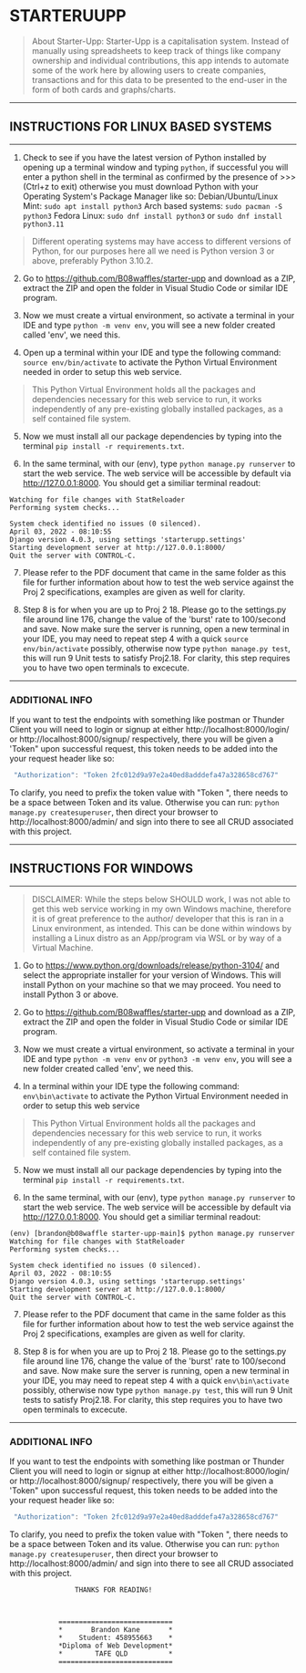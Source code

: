 # STARTERUUPP

> About Starter-Upp: Starter-Upp is a capitalisation system. Instead of manually using spreadsheets to keep track of things like company ownership and individual contributions, this app intends to automate some of the work here by allowing users to create companies, transactions and for this data to be presented to the end-user in the form of both cards and graphs/charts.
----------------
## INSTRUCTIONS FOR LINUX BASED SYSTEMS
---------------
1. Check to see if you have the latest version of Python installed by opening up a
terminal window and typing `python`, if successful you will enter a python shell in
the terminal as confirmed by the presence of >>> (Ctrl+z to exit) otherwise you must
download Python with your Operating System's Package Manager like so:
Debian/Ubuntu/Linux Mint:
`sudo apt install python3`
Arch based systems:
`sudo pacman -S python3`
Fedora Linux:
`sudo dnf install python3` or `sudo dnf install python3.11`

> Different operating systems may have access to different versions of Python, for our purposes here all we need is Python version 3 or above, preferably Python 3.10.2.

2. Go to https://github.com/B08waffles/starter-upp and download as a ZIP, extract the
ZIP and open the folder in Visual Studio Code or similar IDE program.

3. Now we must create a virtual environment, so activate a terminal in your IDE and type
`python -m venv env`, you will see a new folder created called 'env', we need this.

4. Open up a terminal within your IDE and type the following command:
`source env/bin/activate` to activate the Python Virtual Environment needed in order
to setup this web service.

> This Python Virtual Environment holds all the packages and dependencies necessary for this web service to run, it works independently of any pre-existing globally installed packages, as a self contained file system.

5. Now we must install all our package dependencies by typing into the terminal
`pip install -r requirements.txt`.

6. In the same terminal, with our (env), type `python manage.py runserver` to
start the web service. The web service will be accessible by default via
http://127.0.0.1:8000. You should get a similiar terminal readout:

```(env) [brandon@b08waffle starter-upp-main]$ python manage.py runserver
Watching for file changes with StatReloader
Performing system checks...

System check identified no issues (0 silenced).
April 03, 2022 - 08:10:55
Django version 4.0.3, using settings 'starterupp.settings'
Starting development server at http://127.0.0.1:8000/
Quit the server with CONTROL-C.
```
7. Please refer to the PDF document that came in the same folder as this file
for further information about how to test the web service against the Proj 2
specifications, examples are given as well for clarity.

8. Step 8 is for when you are up to Proj 2 18. Please go to the settings.py file
around line 176, change the value of the 'burst' rate to 100/second and save.
Now make sure the server is running, open a new terminal in your IDE, you may
need to repeat step 4 with a quick `source env/bin/activate` possibly, otherwise
now type `python manage.py test`, this will run 9 Unit tests to satisfy Proj2.18.
For clarity, this step requires you to have two open terminals to excecute.
-------------
### ADDITIONAL INFO

If you want to test the endpoints with something like postman or Thunder Client you
will need to login or signup at either http://localhost:8000/login/ or 
http://localhost:8000/signup/ respectively, there you will be given a 'Token" upon
successful request, this token needs to be added into the your request
header like so:
```js
 "Authorization": "Token 2fc012d9a97e2a40ed8adddefa47a328658cd767"
 ```
To clarify, you need to prefix the token value with "Token ", there needs to be a
space between Token and its value. Otherwise you can run:
`python manage.py createsuperuser`, then direct your browser to 
http://localhost:8000/admin/ and sign into there to see all CRUD associated with 
this project. 


-----------------------------
## INSTRUCTIONS FOR WINDOWS
-----------------------------


> DISCLAIMER: While the steps below SHOULD work, I was not able to get this web service working in my own Windows machine, therefore it is of great preference to the author/ developer that this is ran in a Linux environment, as intended. This can be done within windows by installing a Linux distro as an App/program via WSL or by way of a Virtual Machine.


1. Go to https://www.python.org/downloads/release/python-3104/ and select the
appropriate installer for your version of Windows. This will install Python on your
machine so that we may proceed. You need to install Python 3 or above.

2. Go to https://github.com/B08waffles/starter-upp and download as a ZIP, extract the
ZIP and open the folder in Visual Studio Code or similar IDE program.

3. Now we must create a virtual environment, so activate a terminal in your IDE and type
`python -m venv env` or `python3 -m venv env`, you will see a new folder created
called 'env', we need this.

4. In a terminal within your IDE type the following command:
`env\bin\activate` to activate the Python Virtual Environment needed in order
to setup this web service

> This Python Virtual Environment holds all the packages and dependencies necessary for this web service to run, it works independently of any pre-existing globally installed packages, as a self contained file system.

5. Now we must install all our package dependencies by typing into the terminal
`pip install -r requirements.txt`.

6. In the same terminal, with our (env), type `python manage.py runserver` to
start the web service. The web service will be accessible by default via
http://127.0.0.1:8000. You should get a similiar terminal readout:
```
(env) [brandon@b08waffle starter-upp-main]$ python manage.py runserver
Watching for file changes with StatReloader
Performing system checks...

System check identified no issues (0 silenced).
April 03, 2022 - 08:10:55
Django version 4.0.3, using settings 'starterupp.settings'
Starting development server at http://127.0.0.1:8000/
Quit the server with CONTROL-C.
```
7. Please refer to the PDF document that came in the same folder as this file
for further information about how to test the web service against the Proj 2
specifications, examples are given as well for clarity.

8. Step 8 is for when you are up to Proj 2 18. Please go to the settings.py file
around line 176, change the value of the 'burst' rate to 100/second and save.
Now make sure the server is running, open a new terminal in your IDE, you may
need to repeat step 4 with a quick `env\bin\activate` possibly, otherwise
now type `python manage.py test`, this will run 9 Unit tests to satisfy Proj2.18.
For clarity, this step requires you to have two open terminals to excecute.
-------------------
### ADDITIONAL INFO
If you want to test the endpoints with something like postman or Thunder Client you
will need to login or signup at either http://localhost:8000/login/ or 
http://localhost:8000/signup/ respectively, there you will be given a 'Token" upon
successful request, this token needs to be added into the your request
header like so:
```js
 "Authorization": "Token 2fc012d9a97e2a40ed8adddefa47a328658cd767"
 ```
To clarify, you need to prefix the token value with "Token ", there needs to be a
space between Token and its value. Otherwise you can run:
`python manage.py createsuperuser`, then direct your browser to 
http://localhost:8000/admin/ and sign into there to see all CRUD associated with 
this project. 



                    THANKS FOR READING!



                ============================
                *       Brandon Kane       *
                *    Student: 458955663    *
                *Diploma of Web Development*
                *        TAFE QLD          *
                ============================


